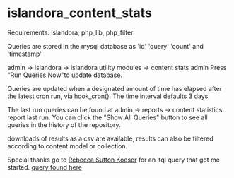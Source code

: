 # islandora\_content\_stats

Requirements: islandora, php\_lib, php\_filter

Queries are stored in the mysql database as 'id' 'query' 'count' and 'timestamp'


admin -> islandora -> islandora utility modules -> content stats admin
Press "Run Queries Now"to update database.

Queries are updated when a designated amount of time has elapsed after the latest cron run, via hook_cron().
The time interval defaults 3 days.

The last run queries can be found at admin -> reports -> content statistics report last run.
You can click the "Show All Queries" button to see all queries in the history of the repository.

downloads of results as a csv are available, results can also be filtered according to content model or collection.

Special thanks go to
[Rebecca Sutton Koeser](https://github.com/rlskoeser) for an itql query that got me started.
[query found here](https://rlskoeser.github.io/2010/04/06/fedora-risearch-query-get-object-totals-cmodel)
